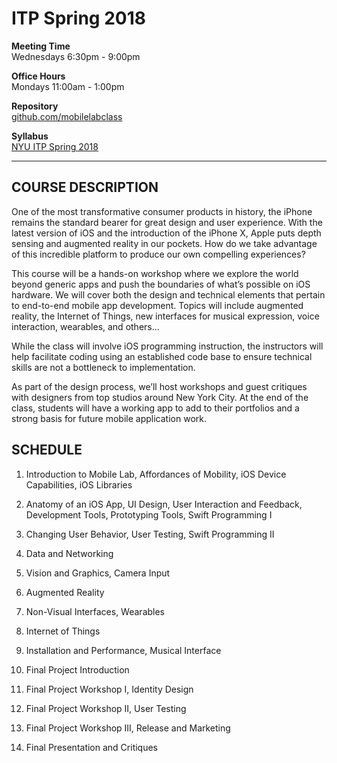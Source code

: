 # ITP Spring 2018

**Meeting Time**  
Wednesdays 6:30pm - 9:00pm 

**Office Hours**  
Mondays 11:00am - 1:00pm 

**Repository**   
[github.com/mobilelabclass](https://github.com/mobilelabclass)

**Syllabus**  
[NYU ITP Spring 2018](http://mobilelaboratory.s3.amazonaws.com/MobileLabSp2018.pdf)

---
## COURSE DESCRIPTION
One of the most transformative consumer products in history, the iPhone remains the standard bearer for great design and user experience. With the latest version of iOS and the introduction of the iPhone X, Apple puts depth sensing and augmented reality in our pockets. How do we take advantage of this incredible platform to produce our own compelling experiences?

This course will be a hands-on workshop where we explore the world beyond generic apps and push the boundaries of what’s possible on iOS hardware. We will cover both the design and technical elements that pertain to end-to-end mobile app development. Topics will include augmented reality, the Internet of Things, new interfaces for musical expression, voice interaction, wearables, and others...

While the class will involve iOS programming instruction, the instructors will help facilitate coding using an established code base to ensure technical skills are not a bottleneck to implementation.  

As part of the design process, we’ll host workshops and guest critiques with designers from top studios around New York City. At the end of the class, students will have a working app to add to their portfolios and a strong basis for future mobile application work.

## SCHEDULE

1. Introduction to Mobile Lab, Affordances of Mobility, iOS Device Capabilities, iOS Libraries

2. Anatomy of an iOS App, UI Design, User Interaction and Feedback, Development Tools, Prototyping Tools, Swift Programming I

3. Changing User Behavior, User Testing, Swift Programming II

4. Data and Networking

5. Vision and Graphics, Camera Input

6. Augmented Reality

7. Non-Visual Interfaces, Wearables

8. Internet of Things

9. Installation and Performance, Musical Interface

10. Final Project Introduction

11. Final Project Workshop I, Identity Design

12. Final Project Workshop II, User Testing

13. Final Project Workshop III, Release and Marketing

14. Final Presentation and Critiques